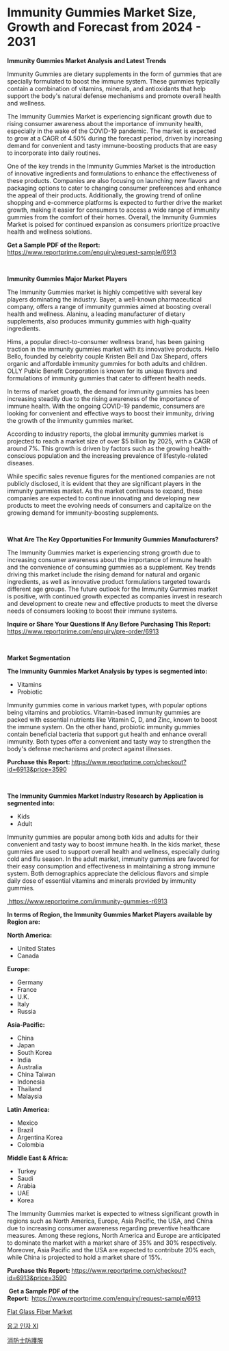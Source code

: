 <p><h1>Immunity Gummies Market Size, Growth and Forecast from 2024 - 2031</h1></p><p><strong>Immunity Gummies Market Analysis and Latest Trends</strong></p>
<p><p>Immunity Gummies are dietary supplements in the form of gummies that are specially formulated to boost the immune system. These gummies typically contain a combination of vitamins, minerals, and antioxidants that help support the body's natural defense mechanisms and promote overall health and wellness.</p><p>The Immunity Gummies Market is experiencing significant growth due to rising consumer awareness about the importance of immunity health, especially in the wake of the COVID-19 pandemic. The market is expected to grow at a CAGR of 4.50% during the forecast period, driven by increasing demand for convenient and tasty immune-boosting products that are easy to incorporate into daily routines.</p><p>One of the key trends in the Immunity Gummies Market is the introduction of innovative ingredients and formulations to enhance the effectiveness of these products. Companies are also focusing on launching new flavors and packaging options to cater to changing consumer preferences and enhance the appeal of their products. Additionally, the growing trend of online shopping and e-commerce platforms is expected to further drive the market growth, making it easier for consumers to access a wide range of immunity gummies from the comfort of their homes. Overall, the Immunity Gummies Market is poised for continued expansion as consumers prioritize proactive health and wellness solutions.</p></p>
<p><strong>Get a Sample PDF of the Report:&nbsp;</strong> <a href="https://www.reportprime.com/enquiry/request-sample/6913">https://www.reportprime.com/enquiry/request-sample/6913</a></p>
<p>&nbsp;</p>
<p><strong>Immunity Gummies Major Market Players</strong></p>
<p><p>The Immunity Gummies market is highly competitive with several key players dominating the industry. Bayer, a well-known pharmaceutical company, offers a range of immunity gummies aimed at boosting overall health and wellness. Alaninu, a leading manufacturer of dietary supplements, also produces immunity gummies with high-quality ingredients.</p><p>Hims, a popular direct-to-consumer wellness brand, has been gaining traction in the immunity gummies market with its innovative products. Hello Bello, founded by celebrity couple Kristen Bell and Dax Shepard, offers organic and affordable immunity gummies for both adults and children. OLLY Public Benefit Corporation is known for its unique flavors and formulations of immunity gummies that cater to different health needs.</p><p>In terms of market growth, the demand for immunity gummies has been increasing steadily due to the rising awareness of the importance of immune health. With the ongoing COVID-19 pandemic, consumers are looking for convenient and effective ways to boost their immunity, driving the growth of the immunity gummies market.</p><p>According to industry reports, the global immunity gummies market is projected to reach a market size of over $5 billion by 2025, with a CAGR of around 7%. This growth is driven by factors such as the growing health-conscious population and the increasing prevalence of lifestyle-related diseases.</p><p>While specific sales revenue figures for the mentioned companies are not publicly disclosed, it is evident that they are significant players in the immunity gummies market. As the market continues to expand, these companies are expected to continue innovating and developing new products to meet the evolving needs of consumers and capitalize on the growing demand for immunity-boosting supplements.</p></p>
<p>&nbsp;</p>
<p><strong>What Are The Key Opportunities For Immunity Gummies Manufacturers?</strong></p>
<p><p>The Immunity Gummies market is experiencing strong growth due to increasing consumer awareness about the importance of immune health and the convenience of consuming gummies as a supplement. Key trends driving this market include the rising demand for natural and organic ingredients, as well as innovative product formulations targeted towards different age groups. The future outlook for the Immunity Gummies market is positive, with continued growth expected as companies invest in research and development to create new and effective products to meet the diverse needs of consumers looking to boost their immune systems.</p></p>
<p><strong>Inquire or Share Your Questions If Any Before Purchasing This Report:</strong> <a href="https://www.reportprime.com/enquiry/pre-order/6913">https://www.reportprime.com/enquiry/pre-order/6913</a></p>
<p>&nbsp;</p>
<p><strong>Market Segmentation</strong></p>
<p><strong>The Immunity Gummies Market Analysis by types is segmented into:</strong></p>
<p><ul><li>Vitamins</li><li>Probiotic</li></ul></p>
<p><p>Immunity gummies come in various market types, with popular options being vitamins and probiotics. Vitamin-based immunity gummies are packed with essential nutrients like Vitamin C, D, and Zinc, known to boost the immune system. On the other hand, probiotic immunity gummies contain beneficial bacteria that support gut health and enhance overall immunity. Both types offer a convenient and tasty way to strengthen the body's defense mechanisms and protect against illnesses.</p></p>
<p><strong>Purchase this Report:&nbsp;</strong><a href="https://www.reportprime.com/checkout?id=6913&price=3590">https://www.reportprime.com/checkout?id=6913&price=3590</a></p>
<p>&nbsp;</p>
<p><strong>The Immunity Gummies Market Industry Research by Application is segmented into:</strong></p>
<p><ul><li>Kids</li><li>Adult</li></ul></p>
<p><p>Immunity gummies are popular among both kids and adults for their convenient and tasty way to boost immune health. In the kids market, these gummies are used to support overall health and wellness, especially during cold and flu season. In the adult market, immunity gummies are favored for their easy consumption and effectiveness in maintaining a strong immune system. Both demographics appreciate the delicious flavors and simple daily dose of essential vitamins and minerals provided by immunity gummies.</p></p>
<p><a href="https://www.reportprime.com/immunity-gummies-r6913">&nbsp;https://www.reportprime.com/immunity-gummies-r6913</a></p>
<p><strong>In terms of Region, the Immunity Gummies Market Players available by Region are:</strong></p>
<p>
    <p> <strong> North America: </strong>
        <ul>
            <li>United States</li>
            <li>Canada</li>
        </ul>
        </p> 
    <p> <strong> Europe: </strong>
        <ul>
            <li>Germany</li>
            <li>France</li>
            <li>U.K.</li>
            <li>Italy</li>
            <li>Russia</li>
        </ul>
        </p> 
    <p> <strong> Asia-Pacific: </strong>
        <ul>
            <li>China</li>
            <li>Japan</li>
            <li>South Korea</li>
            <li>India</li>
            <li>Australia</li>
            <li>China Taiwan</li>
            <li>Indonesia</li>
            <li>Thailand</li>
            <li>Malaysia</li>
        </ul>
        </p> 
    <p> <strong> Latin America: </strong>
        <ul>
            <li>Mexico</li>
            <li>Brazil</li>
            <li>Argentina Korea</li>
            <li>Colombia</li>
        </ul>
        </p> 
    <p> <strong> Middle East & Africa: </strong>
        <ul>
            <li>Turkey</li>
            <li>Saudi</li>
            <li>Arabia</li>
            <li>UAE</li>
            <li>Korea</li>
        </ul>
    </p>
    </p>
<p><p>The Immunity Gummies market is expected to witness significant growth in regions such as North America, Europe, Asia Pacific, the USA, and China due to increasing consumer awareness regarding preventive healthcare measures. Among these regions, North America and Europe are anticipated to dominate the market with a market share of 35% and 30% respectively. Moreover, Asia Pacific and the USA are expected to contribute 20% each, while China is projected to hold a market share of 15%.</p></p>
<p><strong>Purchase this Report: </strong><a href="https://www.reportprime.com/checkout?id=6913&price=3590">https://www.reportprime.com/checkout?id=6913&price=3590</a></p>
<p>&nbsp;<strong>Get a Sample PDF of the Report:&nbsp;&nbsp;</strong><a href="https://www.reportprime.com/enquiry/request-sample/6913">https://www.reportprime.com/enquiry/request-sample/6913</a></p>
<p><strong></strong></p>
<p><p><a href="https://cautious-neon-760.notion.site/Flat-Glass-Fiber-Market-Share-Market-New-Trends-Analysis-Report-By-Type-By-Application-By-End-us-a2cb8879a4294f46a2cb39281ed6b4fc">Flat Glass Fiber Market</a></p><p><a href="https://medium.com/@fly879567/%EC%97%AD%ED%95%99-%EC%9A%94%EC%86%8C-xi-%EC%8B%9C%EC%9E%A5-%EC%A0%84%EB%A7%9D-%EC%82%B0%EC%97%85-%EA%B0%9C%EC%9A%94-%EB%B0%8F-%EC%98%88%EC%B8%A1-2024%EB%85%84%EB%B6%80%ED%84%B0-2031%EB%85%84-8e7e3cd2b0ff">응고 인자 XI</a></p><p><a href="https://medium.com/@queenlitle19361/%E6%B6%88%E9%98%B2%E5%A3%AB%E3%81%AE%E4%BF%9D%E8%AD%B7%E6%9C%8D%E5%B8%82%E5%A0%B4%E3%81%AE%E3%83%88%E3%83%AC%E3%83%B3%E3%83%89%E3%81%A8%E5%B8%82%E5%A0%B4%E5%88%86%E6%9E%90%E3%81%AF-2024%E5%B9%B4%E3%81%8B%E3%82%892031%E5%B9%B4%E3%81%BE%E3%81%A7%E3%81%AE%E6%9C%9F%E9%96%93%E3%81%AB%E4%BA%88%E6%B8%AC%E3%81%95%E3%82%8C%E3%81%A6%E3%81%84%E3%81%BE%E3%81%99-fd1223333c0e">消防士防護服</a></p></p>